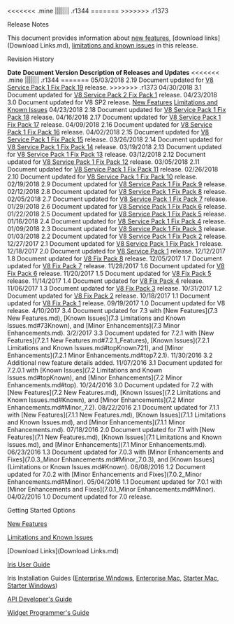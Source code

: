﻿ <<<<<<< .mine ||||||| .r1344 ======= >>>>>>> .r1373 

Release Notes

This document provides information about [new features](v8sp2.md#top), [download links](Download Links.md), [limitations and known issues](V8SP2_limitations_and_known_issues.md#top) in this release.

Revision History

**Date** **Document Version** **Description of Releases and Updates** <<<<<<< .mine ||||||| .r1344 ======= 05/03/2018 2.19 Document updated for [V8 Service Pack 1 Fix Pack 19](fixpack19SP1.md) release. >>>>>>> .r1373 04/30/2018 3.1 Document updated for [V8 Service Pack 2 Fix Pack 1](fixpack1SP2.md) release. 04/23/2018 3.0 Document updated for V8 SP2 release. [New Features](v8sp2.md) [Limitations and Known Issues](V8SP2_limitations_and_known_issues.md) 04/23/2018 2.18 Document updated for [V8 Service Pack 1 Fix Pack 18](fixpack18SP1.md) release. 04/16/2018 2.17 Document updated for [V8 Service Pack 1 Fix Pack 17](fixpack17SP1.md) release. 04/09/2018 2.16 Document updated for [V8 Service Pack 1 Fix Pack 16](fixpack16SP1.md) release. 04/02/2018 2.15 Document updated for [V8 Service Pack 1 Fix Pack 15](fixpack15SP1.md) release. 03/26/2018 2.14 Document updated for [V8 Service Pack 1 Fix Pack 14](fixpack14SP1.md) release. 03/19/2018 2.13 Document updated for [V8 Service Pack 1 Fix Pack 13](fixpack13SP1.md) release. 03/12/2018 2.12 Document updated for [V8 Service Pack 1 Fix Pack 12](fixpack12SP1.md) release. 03/05/2018 2.11 Document updated for [V8 Service Pack 1 Fix Pack 11](fixpack11SP1.md) release. 02/26/2018 2.10 Document updated for [V8 Service Pack 1 Fix Pack 10](fixpack10SP1.md) release. 02/19/2018 2.9 Document updated for [V8 Service Pack 1 Fix Pack 9](fixpack9SP1.md) release. 02/12/2018 2.8 Document updated for [V8 Service Pack 1 Fix Pack 8](fixpack8SP1.md) release. 02/05/2018 2.7 Document updated for [V8 Service Pack 1 Fix Pack 7](fixpack7SP1.md) release. 01/29/2018 2.6 Document updated for [V8 Service Pack 1 Fix Pack 6](fixpack6SP1.md) release. 01/22/2018 2.5 Document updated for [V8 Service Pack 1 Fix Pack 5](fixpack5SP1.md) release. 01/16/2018 2.4 Document updated for [V8 Service Pack 1 Fix Pack 4](fixpack4SP1.md) release. 01/09/2018 2.3 Document updated for [V8 Service Pack 1 Fix Pack 3](fixpack3SP1.md) release. 01/03/2018 2.2 Document updated for [V8 Service Pack 1 Fix Pack 2](fixpack2SP1.md) release. 12/27/2017 2.1 Document updated for [V8 Service Pack 1 Fix Pack 1](fixpack1SP1.md) release. 12/18/2017 2.0 Document updated for [V8 Service Pack 1](v8sp1.md) release. 12/12/2017 1.8 Document updated for [V8 Fix Pack 8](fixpack808.md) release. 12/05/2017 1.7 Document updated for [V8 Fix Pack 7](fixpack807.md) release. 11/28/2017 1.6 Document updated for [V8 Fix Pack 6](fixpack806.md) release. 11/20/2017 1.5 Document updated for [V8 Fix Pack 5](fixpack805.md) release. 11/14/2017 1.4 Document updated for [V8 Fix Pack 4](fixpack804.md) release. 11/06/2017 1.3 Document updated for [V8 Fix Pack 3](fixpack803.md) release. 10/31/2017 1.2 Document updated for [V8 Fix Pack 2](fixpack802.md) release. 10/18/2017 1.1 Document updated for [V8 Fix Pack 1](fixpack801.md) release. 09/19/2017 1.0 Document updated for V8 release. 4/10/2017 3.4 Document updated for 7.3 with [New Features](7.3 New Features.md), [Known Issues](7.3 Limitations and Known Issues.md#73Known), and [Minor Enhancements](7.3 Minor Enhancements.md). 3/2/2017 3.3 Document updated for 7.2.1 with [New Features](7.2.1 New Features.md#7.2.1_Features), [Known Issues](7.2.1 Limitations and Known Issues.md#topKnown721), and [Minor Enhancements](7.2.1 Minor Enhancements.md#top7.2.1). 11/30/2016 3.2 Additional new feature details added. 11/07/2016 3.1 Document updated for 7.2.0.1 with [Known Issues](7.2 Limitations and Known Issues.md#topKnown), and [Minor Enhancements](7.2 Minor Enhancements.md#top). 10/24/2016 3.0 Document updated for 7.2 with [New Features](7.2 New Features.md), [Known Issues](7.2 Limitations and Known Issues.md#Known), and [Minor Enhancements](7.2 Minor Enhancements.md#Minor_7.2). 08/22/2016 2.1 Document updated for 7.1.1 with [New Features](7.1.1 New Features.md), [Known Issues](7.1.1 Limitations and Known Issues.md), and [Minor Enhancements](7.1.1 Minor Enhancements.md). 07/18/2016 2.0 Document updated for 7.1 with [New Features](7.1 New Features.md), [Known Issues](7.1 Limitations and Known Issues.md), and [Minor Enhancements](7.1 Minor Enhancements.md). 06/23/2016 1.3 Document updated for 7.0.3 with [Minor Enhancements and Fixes](7.0.3_Minor Enhancements.md#Minor_7.0.3), and [Known Issues](Limitations or Known Issues.md#Known). 06/08/2016 1.2 Document updated for 7.0.2 with [Minor Enhancements and Fixes](7.0.2_Minor Enhancements.md#Minor). 05/04/2016 1.1 Document updated for 7.0.1 with [Minor Enhancements and Fixes](7.0.1_Minor Enhancements.md#Minor). 04/02/2016 1.0 Document updated for 7.0 release.

Getting Started Options

[New Features](V8_new_features.md)

[Limitations and Known Issues](V8_limitations_and_known_issues.md#73Limitation)

[Download Links](Download Links.md)

[Iris User Guide](../../../Iris/iris_user_guide/Content/Introduction.md)

Iris Installation Guides ([Enterprise Windows](../../../Iris/iris_enterprise_install_win/Default.md), [Enterprise Mac](../../../Iris/iris_enterprise_install_mac/Default.md), [Starter Mac](../../../Iris/iris_starter_install_mac/Content/Prerequisites.md), [Starter Windows](../../../Iris/iris_starter_install_win/Content/Prerequisites.md))

[API Developer's Guide](../../../Iris/iris_api_dev_guide/content/introduction.md)

[Widget Programmer's Guide](../../../Iris/iris_widget_prog_guide/Content/Overview.md)
